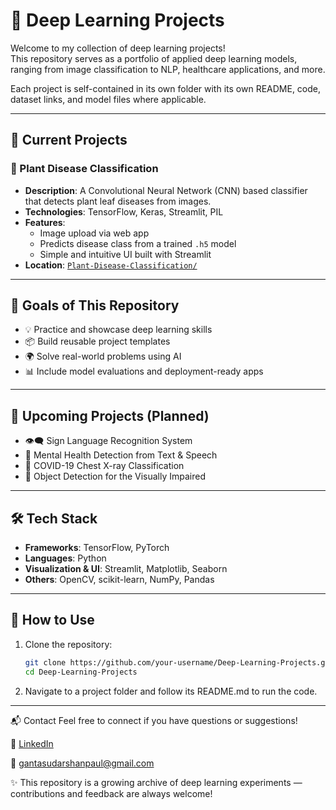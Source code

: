# 🧠 Deep Learning Projects

Welcome to my collection of deep learning projects!  
This repository serves as a portfolio of applied deep learning models, ranging from image classification to NLP, healthcare applications, and more.

Each project is self-contained in its own folder with its own README, code, dataset links, and model files where applicable.

---

## 📂 Current Projects

### 🌿 Plant Disease Classification
- **Description**: A Convolutional Neural Network (CNN) based classifier that detects plant leaf diseases from images.
- **Technologies**: TensorFlow, Keras, Streamlit, PIL
- **Features**:
  - Image upload via web app
  - Predicts disease class from a trained `.h5` model
  - Simple and intuitive UI built with Streamlit
- **Location**: [`Plant-Disease-Classification/`](./Plant-Disease-Classification/)

---

## 📌 Goals of This Repository

- 💡 Practice and showcase deep learning skills
- 📦 Build reusable project templates
- 🌍 Solve real-world problems using AI
- 📊 Include model evaluations and deployment-ready apps

---

## 🚀 Upcoming Projects (Planned)
- 👁️‍🗨️ Sign Language Recognition System
- 🧠 Mental Health Detection from Text & Speech
- 🦠 COVID-19 Chest X-ray Classification
- 🤖 Object Detection for the Visually Impaired

---

## 🛠 Tech Stack

- **Frameworks**: TensorFlow, PyTorch
- **Languages**: Python
- **Visualization & UI**: Streamlit, Matplotlib, Seaborn
- **Others**: OpenCV, scikit-learn, NumPy, Pandas

---

## 📎 How to Use

1. Clone the repository:
   ```bash
   git clone https://github.com/your-username/Deep-Learning-Projects.git
   cd Deep-Learning-Projects


2. Navigate to a project folder and follow its README.md to run the code.

---

📬 Contact
Feel free to connect if you have questions or suggestions!

🔗 [LinkedIn](https://www.linkedin.com/in/sudharshan-paul/)

📧 gantasudarshanpaul@gmail.com

✨ This repository is a growing archive of deep learning experiments — contributions and feedback are always welcome!

